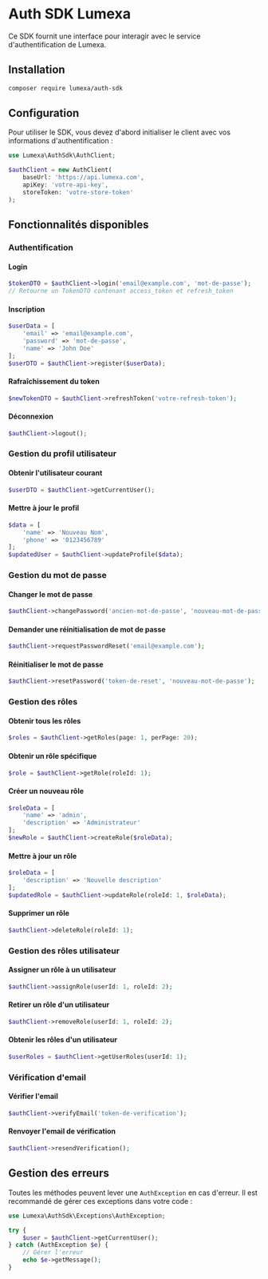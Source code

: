 # Auth SDK Lumexa

Ce SDK fournit une interface pour interagir avec le service d'authentification de Lumexa.

## Installation

```bash
composer require lumexa/auth-sdk
```

## Configuration

Pour utiliser le SDK, vous devez d'abord initialiser le client avec vos informations d'authentification :

```php
use Lumexa\AuthSdk\AuthClient;

$authClient = new AuthClient(
    baseUrl: 'https://api.lumexa.com',
    apiKey: 'votre-api-key',
    storeToken: 'votre-store-token'
);
```

## Fonctionnalités disponibles

### Authentification

#### Login
```php
$tokenDTO = $authClient->login('email@example.com', 'mot-de-passe');
// Retourne un TokenDTO contenant access_token et refresh_token
```

#### Inscription
```php
$userData = [
    'email' => 'email@example.com',
    'password' => 'mot-de-passe',
    'name' => 'John Doe'
];
$userDTO = $authClient->register($userData);
```

#### Rafraîchissement du token
```php
$newTokenDTO = $authClient->refreshToken('votre-refresh-token');
```

#### Déconnexion
```php
$authClient->logout();
```

### Gestion du profil utilisateur

#### Obtenir l'utilisateur courant
```php
$userDTO = $authClient->getCurrentUser();
```

#### Mettre à jour le profil
```php
$data = [
    'name' => 'Nouveau Nom',
    'phone' => '0123456789'
];
$updatedUser = $authClient->updateProfile($data);
```

### Gestion du mot de passe

#### Changer le mot de passe
```php
$authClient->changePassword('ancien-mot-de-passe', 'nouveau-mot-de-passe');
```

#### Demander une réinitialisation de mot de passe
```php
$authClient->requestPasswordReset('email@example.com');
```

#### Réinitialiser le mot de passe
```php
$authClient->resetPassword('token-de-reset', 'nouveau-mot-de-passe');
```

### Gestion des rôles

#### Obtenir tous les rôles
```php
$roles = $authClient->getRoles(page: 1, perPage: 20);
```

#### Obtenir un rôle spécifique
```php
$role = $authClient->getRole(roleId: 1);
```

#### Créer un nouveau rôle
```php
$roleData = [
    'name' => 'admin',
    'description' => 'Administrateur'
];
$newRole = $authClient->createRole($roleData);
```

#### Mettre à jour un rôle
```php
$roleData = [
    'description' => 'Nouvelle description'
];
$updatedRole = $authClient->updateRole(roleId: 1, $roleData);
```

#### Supprimer un rôle
```php
$authClient->deleteRole(roleId: 1);
```

### Gestion des rôles utilisateur

#### Assigner un rôle à un utilisateur
```php
$authClient->assignRole(userId: 1, roleId: 2);
```

#### Retirer un rôle d'un utilisateur
```php
$authClient->removeRole(userId: 1, roleId: 2);
```

#### Obtenir les rôles d'un utilisateur
```php
$userRoles = $authClient->getUserRoles(userId: 1);
```

### Vérification d'email

#### Vérifier l'email
```php
$authClient->verifyEmail('token-de-verification');
```

#### Renvoyer l'email de vérification
```php
$authClient->resendVerification();
```

## Gestion des erreurs

Toutes les méthodes peuvent lever une `AuthException` en cas d'erreur. Il est recommandé de gérer ces exceptions dans votre code :

```php
use Lumexa\AuthSdk\Exceptions\AuthException;

try {
    $user = $authClient->getCurrentUser();
} catch (AuthException $e) {
    // Gérer l'erreur
    echo $e->getMessage();
}
```
